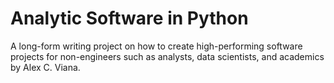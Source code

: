# Analytic Software in Python

A long-form writing project on how to create high-performing software projects for non-engineers such as analysts, data scientists, and academics by Alex C. Viana.